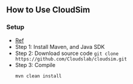 ## How to Use CloudSim

### Setup
- [Ref](https://nikolaygrozev.wordpress.com/2014/06/08/cloudsim-and-cloudsimex-part-1/)
- Step 1: Install Maven, and Java SDK
- Step 2: Download source code `git clone https://github.com/Cloudslab/cloudsim.git`
- Step 3: Compile 
  ```
  mvn clean install
  ```
